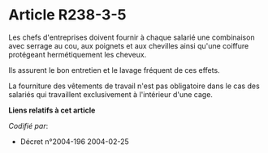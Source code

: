 # Article R238-3-5

Les chefs d'entreprises doivent fournir à chaque salarié une combinaison avec serrage au cou, aux poignets et aux chevilles
ainsi qu'une coiffure protégeant hermétiquement les cheveux.

Ils assurent le bon entretien et le lavage fréquent de ces effets.

La fourniture des vêtements de travail n'est pas obligatoire dans le cas des salariés qui travaillent exclusivement à
l'intérieur d'une cage.

**Liens relatifs à cet article**

_Codifié par_:

  - Décret n°2004-196 2004-02-25
